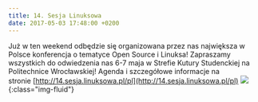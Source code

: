 ```yaml
---
title: 14. Sesja Linuksowa
date: 2017-05-03 17:48:00 +0200
---
```

Już w ten weekend odbędzie się organizowana przez nas największa w Polsce konferencja o tematyce Open Source i Linuksa! Zapraszamy wszystkich do odwiedzenia nas 6-7 maja w Strefie Kutury Studenckiej na Politechnice Wrocławskiej! Agenda i szczegółowe informacje na stronie&nbsp;[http://14.sesja.linuksowa.pl/pl](http://14.sesja.linuksowa.pl/pl) ![](http://14.sesja.linuksowa.pl/img/logo-duze-pl.png){:class="img-fluid"}
